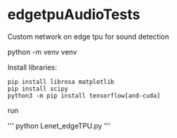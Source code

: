 # edgetpuAudioTests
Custom network on edge tpu for sound detection


python -m venv venv 

Install libraries:

```
pip install librosa matplotlib
pip install scipy 
python3 -m pip install tensorflow[and-cuda]
```

run

'''
python Lenet_edgeTPU.py
'''
